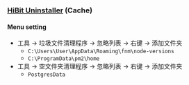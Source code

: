 ### [HiBit Uninstaller](https://hibitsoft.ir/Uninstaller.html) (Cache)

#### Menu setting

- 工具 → 垃圾文件清理程序 → 忽略列表 → 右键 → 添加文件夹
  - `C:\Users\User\AppData\Roaming\fnm\node-versions`
  - `C:\ProgramData\pm2\home`
- 工具 → 空文件夹清理程序 → 忽略列表 → 右键 → 添加文件夹
  - `PostgresData`